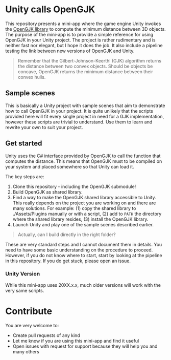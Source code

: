 <!--                        _____      _ _  __                                      >
<                          / ____|    | | |/ /                                      >
<    ___  _ __   ___ _ __ | |  __     | | ' /                                       >
<   / _ \| '_ \ / _ \ '_ \| | |_ |_   | |  <                                        >
<  | (_) | |_) |  __/ | | | |__| | |__| | . \                                       >
<   \___/| .__/ \___|_| |_|\_____|\____/|_|\_\                                      >
<        | |                                                                        >
<        |_|                                                                        >
<                                                                                   >
< Copyright 2023 Mattia Montanari                                                   >
<                                                                                   >
< This program is free software: you can redistribute it and/or modify it under     >
< the terms of the GNU General Public License as published by the Free Software     >
< Foundation, either version 3 of the License. You should have received a copy      >
< of the GNU General Public License along with this program. If not, visit          >
<                                                                                   >
<     https://www.gnu.org/licenses/                                                 >
<                                                                                   >
< This program is distributed in the hope that it will be useful, but WITHOUT       >
< ANY WARRANTY; without even the implied warranty of MERCHANTABILITY or FITNESS     >
< FOR A PARTICULAR PURPOSE. See GNU General Public License for details.           -->

# Unity calls OpenGJK

This repository presents a mini-app where the game engine Unity invokes the [OpenGJK library](https://www.mattiamontanari.com/opengjk/) to compute the minimum distance between 3D objects. The purpose of the mini-app is to provide a simple reference for using OpenGJK in your Unity project.
The project is rather rudimentary and is neither fast nor elegant, but I hope it does the job. It also include a pipeline testing the link between new versions of OpenGJK and Unity.

> Remember that the Gilbert-Johnson-Keerthi (GJK) algorithm returns the distance between two convex objects. Should be objects be concave, OpenGJK returns the minimum distance between their convex hulls.

## Sample scenes

This is basically a Unity project with sample scenes that aim to demonstrate how to call OpenGJK in your project. It is quite unlikely that the scripts provided here will fit every single project in need for a GJK implementation, however these scripts are trivial to understand. Use them to learn and rewrite your own to suit your project.

## Get started

Unity uses the C# interface provided by OpenGJK to call the function that computes the distance. This means that OpenGJK must to be compiled on your system and placed somewhere so that Unity can load it.

The key steps are:

 1. Clone this repository - including the OpenGJK submodule!
 2. Build OpenGJK as shared library.
 3. Find a way to make the OpenGJK shared library accessible to Unity. This really depends on the project you are working on and there are many solutions. For example: (1) copy the shared library to ./Assets/Plugins manually or with a script, (2) add to `PATH` the directory where the shared library resides, (3) install the OpenGJK library.
 4. Launch Unity and play one of the sample scenes described earlier.

> Actually, can I build directly in the right folder?

These are very standard steps and I cannot document them in details. You need to have some basic understanding on the procedure to proceed. However, if you do not know where to start, start by looking at the pipeline in this repository. If you do get stuck, please open an issue.

### Unity Version

While this mini-app uses 20XX.x.x, much older versions will work with the very same scripts.

# Contribute

You are very welcome to:

- Create pull requests of any kind
- Let me know if you are using this mini-app and find it useful
- Open issues with request for support because they will help you and many others